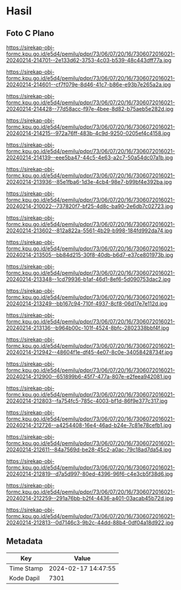 # Hasil

## Foto C Plano

https://sirekap-obj-formc.kpu.go.id/e5d4/pemilu/pdpr/73/06/07/20/16/7306072016021-20240214-214701--2e133d62-3753-4c03-b539-48c443dff77a.jpg

https://sirekap-obj-formc.kpu.go.id/e5d4/pemilu/pdpr/73/06/07/20/16/7306072016021-20240214-214601--cf7f079e-8d46-41c7-b86e-e93b7e265a2a.jpg

https://sirekap-obj-formc.kpu.go.id/e5d4/pemilu/pdpr/73/06/07/20/16/7306072016021-20240214-214428--77d58acc-f97e-4bee-8d82-b75aeb5e282d.jpg

https://sirekap-obj-formc.kpu.go.id/e5d4/pemilu/pdpr/73/06/07/20/16/7306072016021-20240214-214215--972a76ff-483b-4c9d-9250-0205ef4c4158.jpg

https://sirekap-obj-formc.kpu.go.id/e5d4/pemilu/pdpr/73/06/07/20/16/7306072016021-20240214-214139--eee5ba47-44c5-4e63-a2c7-50a54dc07a1b.jpg

https://sirekap-obj-formc.kpu.go.id/e5d4/pemilu/pdpr/73/06/07/20/16/7306072016021-20240214-213936--85e1fba6-1d3e-4cb4-98e7-b99bf4e392ba.jpg

https://sirekap-obj-formc.kpu.go.id/e5d4/pemilu/pdpr/73/06/07/20/16/7306072016021-20240214-210022--737820f7-bf25-4d8c-ba90-2e6db7c02723.jpg

https://sirekap-obj-formc.kpu.go.id/e5d4/pemilu/pdpr/73/06/07/20/16/7306072016021-20240214-213602--812a822a-5561-4b29-b998-184fd992da74.jpg

https://sirekap-obj-formc.kpu.go.id/e5d4/pemilu/pdpr/73/06/07/20/16/7306072016021-20240214-213505--bb84d215-30f8-40db-b6d7-e37ce801973b.jpg

https://sirekap-obj-formc.kpu.go.id/e5d4/pemilu/pdpr/73/06/07/20/16/7306072016021-20240214-213348--1cd79936-b1af-46d1-8ef6-5d090753dac2.jpg

https://sirekap-obj-formc.kpu.go.id/e5d4/pemilu/pdpr/73/06/07/20/16/7306072016021-20240214-213249--bb167c94-710f-4937-8cf8-06d17e7e112d.jpg

https://sirekap-obj-formc.kpu.go.id/e5d4/pemilu/pdpr/73/06/07/20/16/7306072016021-20240214-213136--b964b00c-101f-4524-8bfc-2802338bbf4f.jpg

https://sirekap-obj-formc.kpu.go.id/e5d4/pemilu/pdpr/73/06/07/20/16/7306072016021-20240214-212942--48604f1e-df45-4e07-8c0e-34058428734f.jpg

https://sirekap-obj-formc.kpu.go.id/e5d4/pemilu/pdpr/73/06/07/20/16/7306072016021-20240214-212900--651899b6-45f7-477a-807e-e2feea942081.jpg

https://sirekap-obj-formc.kpu.go.id/e5d4/pemilu/pdpr/73/06/07/20/16/7306072016021-20240214-212803--fa754fc5-785c-4003-bf1d-86f9e377c317.jpg

https://sirekap-obj-formc.kpu.go.id/e5d4/pemilu/pdpr/73/06/07/20/16/7306072016021-20240214-212726--a4254408-16e4-46ad-b24e-7c81e78cefb1.jpg

https://sirekap-obj-formc.kpu.go.id/e5d4/pemilu/pdpr/73/06/07/20/16/7306072016021-20240214-212611--84a7569d-be28-45c2-a0ac-79c18ad7da54.jpg

https://sirekap-obj-formc.kpu.go.id/e5d4/pemilu/pdpr/73/06/07/20/16/7306072016021-20240214-212819--d7a5d997-80ed-4396-96f6-c4e3cb5f38d6.jpg

https://sirekap-obj-formc.kpu.go.id/e5d4/pemilu/pdpr/73/06/07/20/16/7306072016021-20240214-212259--291a76bb-b2f4-4436-a401-03acab45b72d.jpg

https://sirekap-obj-formc.kpu.go.id/e5d4/pemilu/pdpr/73/06/07/20/16/7306072016021-20240214-212813--0d7146c3-9b2c-44dd-88b4-0df04a18d922.jpg


## Metadata

| Key        | Value               |
| ---------- | ------------------- |
| Time Stamp | 2024-02-17 14:47:55 |
| Kode Dapil | 7301                |



